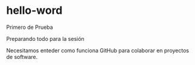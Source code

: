 # hello-word
Primero de Prueba

Preparando todo para la sesión

Necesitamos enteder como funciona GitHub para colaborar en
proyectos de software. 
